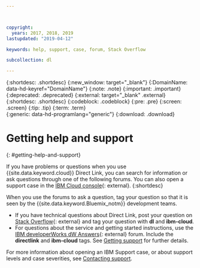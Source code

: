 ```yaml
---



copyright:
  years: 2017, 2018, 2019
lastupdated: "2019-04-12"

keywords: help, support, case, forum, Stack Overflow

subcollection: dl

---
```


{:shortdesc: .shortdesc}
{:new_window: target="_blank"}
{:DomainName: data-hd-keyref="DomainName"}
{:note: .note}
{:important: .important}
{:deprecated: .deprecated}
{:external: target="_blank" .external}
{:shortdesc: .shortdesc}
{:codeblock: .codeblock}
{:pre: .pre}
{:screen: .screen}
{:tip: .tip}
{:term: .term}  
{:generic: data-hd-programlang="generic"}
{:download: .download}  

# Getting help and support
{: #getting-help-and-support}

If you have problems or questions when you use {{site.data.keyword.cloud}} Direct Link, you can search for information or ask questions through one of the following forums. You can also open a support case in the [IBM Cloud console](https://cloud.ibm.com/unifiedsupport/cases/add){: external}.
{:shortdesc}

When you use the forums to ask a question, tag your question so that it is seen by the {{site.data.keyword.Bluemix_notm}} development teams.

* If you have technical questions about Direct Link, post your question on [Stack Overflow](https://stackoverflow.com/search?q=dl+ibm-cloud){: external} and tag your question with **dl** and **ibm-cloud**.
* For questions about the service and getting started instructions, use the [IBM developerWorks dW Answers](https://developer.ibm.com/answers/topics/directlink.html?smartspace=ibm-cloud){: external} forum. Include the **directlink** and **ibm-cloud** tags.
See [Getting support](/docs/get-support?topic=get-support-using-avatar#asking-a-question) for further details.

For more information about opening an IBM Support case, or about support levels and case severities, see [Contacting support](/docs/get-support?topic=get-support-getting-customer-support).
